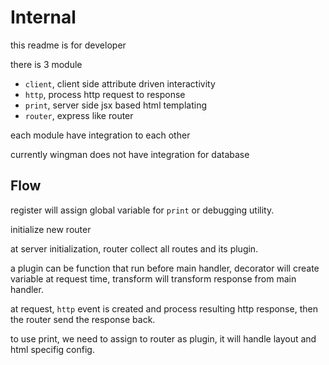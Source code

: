# Internal

this readme is for developer

there is 3 module

- `client`, client side attribute driven interactivity
- `http`, process http request to response
- `print`, server side jsx based html templating
- `router`, express like router

each module have integration to each other

currently wingman does not have integration for database

## Flow

register will assign global variable for `print` or debugging utility.

initialize new router

at server initialization, router collect all routes and its plugin.

a plugin can be function that run before main handler, decorator will create variable
at request time, transform will transform response from main handler.

at request, `http` event is created and process resulting http response, then the router
send the response back.

to use print, we need to assign to router as plugin, it will handle layout and html specifig
config.

